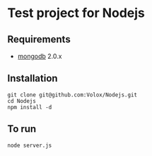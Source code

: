 # Test project for Nodejs

## Requirements
* [mongodb](http://www.mongodb.org/) 2.0.x

## Installation
	git clone git@github.com:Volox/Nodejs.git
	cd Nodejs
	npm install -d

## To run
	node server.js